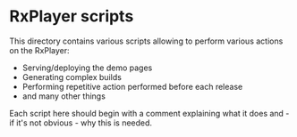 # RxPlayer scripts

This directory contains various scripts allowing to perform various actions on the
RxPlayer:

- Serving/deploying the demo pages
- Generating complex builds
- Performing repetitive action performed before each release
- and many other things

Each script here should begin with a comment explaining what it does and - if it's not
obvious - why this is needed.
